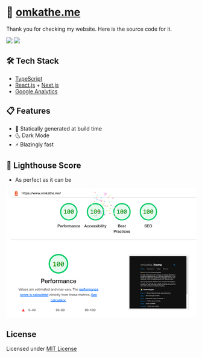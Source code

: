 <!-- This is a [Next.js](https://nextjs.org/) project bootstrapped with [`create-next-app`](https://github.com/vercel/next.js/tree/canary/packages/create-next-app).

## Getting Started

First, run the development server:

```bash
npm run dev
# or
yarn dev
```

Open [http://localhost:3000](http://localhost:3000) with your browser to see the result.

You can start editing the page by modifying `pages/index.tsx`. The page auto-updates as you edit the file.

[API routes](https://nextjs.org/docs/api-routes/introduction) can be accessed on [http://localhost:3000/api/hello](http://localhost:3000/api/hello). This endpoint can be edited in `pages/api/hello.ts`.

The `pages/api` directory is mapped to `/api/*`. Files in this directory are treated as [API routes](https://nextjs.org/docs/api-routes/introduction) instead of React pages.

## Learn More

To learn more about Next.js, take a look at the following resources:

- [Next.js Documentation](https://nextjs.org/docs) - learn about Next.js features and API.
- [Learn Next.js](https://nextjs.org/learn) - an interactive Next.js tutorial.

You can check out [the Next.js GitHub repository](https://github.com/vercel/next.js/) - your feedback and contributions are welcome!

## Deploy on Vercel

The easiest way to deploy your Next.js app is to use the [Vercel Platform](https://vercel.com/new?utm_medium=default-template&filter=next.js&utm_source=create-next-app&utm_campaign=create-next-app-readme) from the creators of Next.js.

Check out our [Next.js deployment documentation](https://nextjs.org/docs/deployment) for more details. -->

# 🚀 [omkathe.me](https://www.omkathe.me/)

Thank you for checking my website. Here is the source code for it.

<img src="https://img.shields.io/badge/License-MIT-blue.svg"/> <img src="https://img.shields.io/badge/Maintained-Yes-green.svg"/>

## 🛠️ Tech Stack

- [TypeScript](https://www.typescriptlang.org/)
- [React.js](https://reactjs.org/) + [Next.js](https://nextjs.org/)
- [Google Analytics](https://analytics.google.com/)

## 📋 Features

- 👀 Statically generated at build time
- 🌜 Dark Mode
- ⚡ Blazingly fast

## 💯 Lighthouse Score

- As perfect as it can be

<img src="public/Assets/lighthouse_score.png" >

## License

Licensed under [MIT License](https://opensource.org/licenses/MIT)
